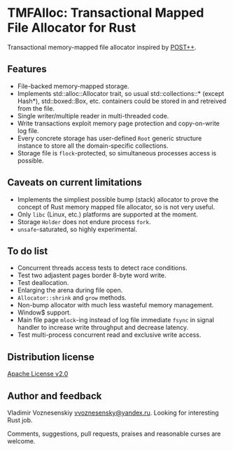 # TMFAlloc: Transactional Mapped File Allocator for Rust

Transactional memory-mapped file allocator inspired by
[POST++](https://github.com/knizhnik/POST--).

## Features
 * File-backed memory-mapped storage.
 * Implements std::alloc::Allocator trait, so usual std::collections::\*
   (except Hash\*), std::boxed::Box, etc. containers could be stored in and
   retreived from the file.
 * Single writer/multiple reader in multi-threaded code.
 * Write transactions exploit memory page protection and copy-on-write log
   file.
 * Every concrete storage has user-defined `Root` generic structure instance to
   store all the domain-specific collections.
 * Storage file is `flock`-protected, so simultaneous processes access is
   possible.

## Caveats on current limitations
 * Implements the simpliest possible bump (stack) allocator to prove the concept
   of Rust memory mapped file allocator, so is not very useful.
 * Only `libc` (Linux, etc.) platforms are supported at the moment.
 * Storage `Holder` does not endure process `fork`.
 * `unsafe`-saturated, so highly experimental.

## To do list
- Concurrent threads access tests to detect race conditions.
- Test two adjastent pages border 8-byte word write.
- Test deallocation.
- Enlarging the arena during file open.
- `Allocator::shrink` and `grow` methods.
- Non-bump allocator with much less wasteful memory management.
- Window$ support.
- Main file page `mlock`-ing instead of log file immediate `fsync` in signal
    handler to increase write throughput and decrease latency.
- Test multi-process concurrent read and exclusive write access.

## Distribution license
[Apache License v2.0](tmfalloc/blob?file=APACHE-LICENSE)

## Author and feedback

Vladimir Voznesenskiy <vvoznesensky@yandex.ru>. Looking for interesting Rust
job.

Comments, suggestions, pull requests, praises and reasonable curses are welcome.

